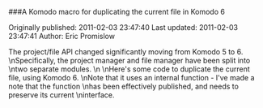 ###A Komodo macro for duplicating the current file in Komodo 6

Originally published: 2011-02-03 23:47:40
Last updated: 2011-02-03 23:47:41
Author: Eric Promislow

The project/file API changed significantly moving from Komodo 5 to 6.\nSpecifically, the project manager and file manager have been split into\ntwo separate modules.\n\nHere's some code to duplicate the current file, using Komodo 6.\nNote that it uses an internal function - I've made a note that the function\nhas been effectively published, and needs to preserve its current\ninterface.